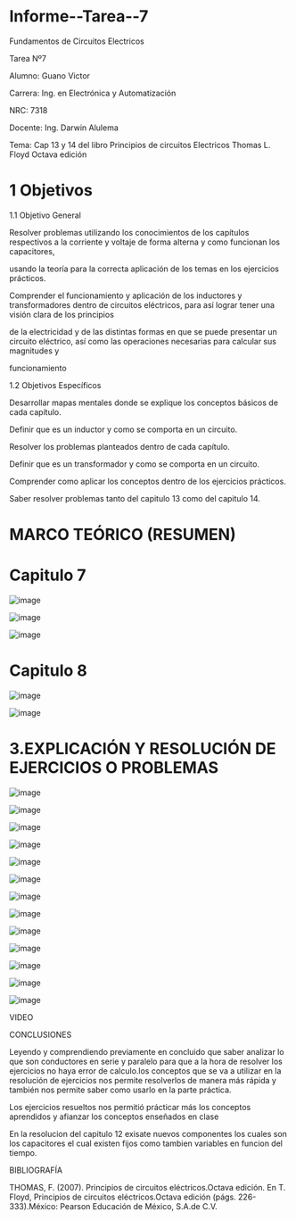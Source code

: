 
# Informe--Tarea--7

Fundamentos de Circuitos Electricos

Tarea Nº7

Alumno: Guano Victor

Carrera: Ing. en Electrónica y Automatización

NRC: 7318

Docente: Ing. Darwin Alulema

Tema: Cap 13 y 14 del libro Principios de circuitos Electricos Thomas L. Floyd Octava edición

# 1 Objetivos

1.1 Objetivo General

Resolver problemas utilizando los conocimientos de los capítulos respectivos a la corriente y voltaje de forma alterna y como funcionan los capacitores, 

usando la teoría para la correcta aplicación de los temas en los ejercicios prácticos.

Comprender el funcionamiento y aplicación de los inductores y transformadores dentro de circuitos eléctricos, para así lograr tener una visión clara de los principios

de la electricidad y de las distintas formas en que se puede presentar un circuito eléctrico, así como las operaciones necesarias para calcular sus magnitudes y 

funcionamiento

1.2 Objetivos Específicos

Desarrollar mapas mentales donde se explique los conceptos básicos de cada capítulo.

Definir que es un inductor y como se comporta en un circuito.

Resolver los problemas planteados dentro de cada capítulo.

Definir que es un transformador y como se comporta en un circuito.

Comprender como aplicar los conceptos dentro de los ejercicios prácticos.

Saber resolver problemas tanto del capitulo 13 como del capitulo 14.

# MARCO TEÓRICO (RESUMEN)

# Capitulo 7

![image](https://github.com/arielguano/Informe--Tarea--7/blob/main/mapa%20conceptual-1.png)

![image](https://github.com/arielguano/Informe--Tarea--7/blob/main/mapa%20conceptual-2.png)

![image](https://github.com/arielguano/Informe--Tarea--7/blob/main/mapa%20conceptual-3.png)

# Capitulo 8

![image](https://github.com/arielguano/Informe--Tarea--7/blob/main/mapa%20conceptual-4.png)

![image](https://github.com/arielguano/Informe--Tarea--7/blob/main/mapa%20conceptual-5.png)

# 3.EXPLICACIÓN Y RESOLUCIÓN DE EJERCICIOS O PROBLEMAS

![image](https://github.com/arielguano/Informe--Tarea--7/blob/main/DEBER%5EN7-01.png)

![image](https://github.com/arielguano/Informe--Tarea--7/blob/main/DEBER%5EN7-02.png)

![image](https://github.com/arielguano/Informe--Tarea--7/blob/main/DEBER%5EN7-03.png)

![image](https://github.com/arielguano/Informe--Tarea--7/blob/main/DEBER%5EN7-04.png)

![image](https://github.com/arielguano/Informe--Tarea--7/blob/main/DEBER%5EN7-05.png)

![image](https://github.com/arielguano/Informe--Tarea--7/blob/main/DEBER%5EN7-06.png)

![image](https://github.com/arielguano/Informe--Tarea--7/blob/main/DEBER%5EN7-07.png)

![image](https://github.com/arielguano/Informe--Tarea--7/blob/main/DEBER%5EN7-08.png)

![image](https://github.com/arielguano/Informe--Tarea--7/blob/main/DEBER%5EN7-09.png)

![image](https://github.com/arielguano/Informe--Tarea--7/blob/main/DEBER%5EN7-10.png)

![image](https://github.com/arielguano/Informe--Tarea--7/blob/main/DEBER%5EN7-11.png)

![image](https://github.com/arielguano/Informe--Tarea--7/blob/main/DEBER%5EN7-12.png)

![image](https://github.com/arielguano/Informe--Tarea--7/blob/main/DEBER%5EN7-13.png)

VIDEO

CONCLUSIONES

Leyendo y comprendiendo previamente en concluido que  saber analizar lo que son conductores en serie y paralelo para que a la hora de resolver los ejercicios no haya error de calculo.los conceptos que se va a utilizar en la resolución de ejercicios nos permite resolverlos de manera más rápida y también nos permite saber como usarlo en la parte práctica.

Los ejercicios resueltos nos permitió prácticar más los conceptos aprendidos y afianzar los conceptos enseñados en clase

En la resolucion del capitulo 12 exisate nuevos componentes los cuales son los capacitores el cual existen fijos como tambien variables en funcion del tiempo.

BIBLIOGRAFÍA

THOMAS, F. (2007). Principios de circuitos eléctricos.Octava edición. En T. Floyd, Principios de circuitos eléctricos.Octava edición (págs. 226-333).México: Pearson
Educación de México, S.A.de C.V.

